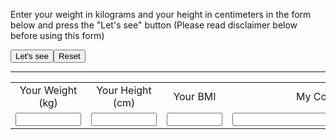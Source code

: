 Enter your weight in kilograms and your height in centimeters in the form below and press the "Let's see" button (Please read disclaimer below before using this form)

<FORM NAME="BMI" method=POST>
<TABLE>
<TR>
<TD><DIV ALIGN=CENTER>Your Weight (kg)</DIV></TD>
<TD><DIV ALIGN=CENTER>Your Height (cm)</DIV></TD>
<TD><DIV ALIGN=CENTER>Your BMI</DIV></TD>
<TD><DIV ALIGN=CENTER>My Comment</DIV></TD>
</TR>

<TR>
<TD><INPUT TYPE=TEXT NAME=weight  SIZE=10 onFocus="this.form.weight.value=''"></TD>
<TD><INPUT TYPE=TEXT NAME=height  SIZE=10 onFocus="this.form.height.value=''"></TD>
<TD><INPUT TYPE=TEXT NAME=bmi     SIZE=8 ></TD>
<TD><INPUT TYPE=TEXT NAME=my_comment size=35></TD>

    
<INPUT TYPE="button" VALUE="Let's see" onClick="computeform(this.form)">
<INPUT TYPE="reset"  VALUE="Reset" onClick="ClearForm(this.form)">
    
<HR>




<SCRIPT LANGUAGE="JAVASCRIPT">

function ClearForm(form){

    form.weight.value = "";
    form.height.value = "";
    form.bmi.value = "";
    form.my_comment.value = "";

}

function bmi(weight, height) {

          bmindx=weight/eval(height*height);
          return bmindx;
}

function checkform(form) {

       if (form.weight.value==null||form.weight.value.length==0 || form.height.value==null||form.height.value.length==0){
            alert("\nPlease complete the form first");
            return false;
       }

       else if (parseFloat(form.height.value) <= 0||
                parseFloat(form.height.value) >=500||
                parseFloat(form.weight.value) <= 0||
                parseFloat(form.weight.value) >=500){
                alert("\nReally know what you're doing? \nPlease enter values again. \nWeight in kilos and \nheight in cm");
                ClearForm(form);
                return false;
       }
       return true;

}

function computeform(form) {

       if (checkform(form)) {

       yourbmi=Math.round(bmi(form.weight.value, form.height.value/100));
       form.bmi.value=yourbmi;

       if (yourbmi >40) {
          form.my_comment.value="You are grossly obese, consult your physician!";
       }

       else if (yourbmi >30 && yourbmi <=40) {
          form.my_comment.value="Umm... You are obese, want some liposuction?";
       }

       else if (yourbmi >27 && yourbmi <=30) {
          form.my_comment.value="You are very fat, do something before it's too late";
       }

       else if (yourbmi >22 && yourbmi <=27) {
          form.my_comment.value="You are fat, need dieting and exercise";
       }

       else if (yourbmi >=21 && yourbmi <=22) {
          form.my_comment.value="I envy you. Keep it up!!";
       }

       else if (yourbmi >=18 && yourbmi <21) {
          form.my_comment.value="You are thin, eat more.";
       }

       else if (yourbmi >=16 && yourbmi <18) {
          form.my_comment.value="You are starving. Go Find some food!";
       }

       else if (yourbmi <16) {
          form.my_comment.value="You're grossly undernourished, need hospitalization ";
       }

       }
       return;
}
</SCRIPT>
